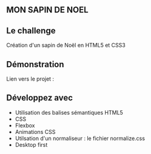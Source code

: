 ## MON SAPIN DE NOEL

## Le challenge

Création d'un sapin de Noël en HTML5 et CSS3

## Démonstration

Lien vers le projet :

## Développez avec

- Utilisation des balises sémantiques HTML5
- CSS
- Flexbox
- Animations CSS
- Utilsation d'un normaliseur : le fichier normalize.css
- Desktop first
